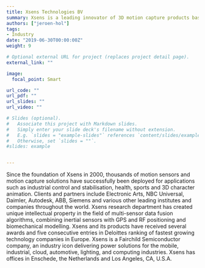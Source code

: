 ```yaml
---
title: Xsens Technologies BV
summary: Xsens is a leading innovator of 3D motion capture products based on miniature MEMS inertial sensor technology. Core innovations are multi-sensor data fusion algorithms for seamless interaction between physical and digital worlds.
authors: ["jeroen-hol"]
tags:
- Industry
date: "2019-06-30T00:00:00Z"
weight: 9

# Optional external URL for project (replaces project detail page).
external_link: ""

image:
  focal_point: Smart

url_code: ""
url_pdf: ""
url_slides: ""
url_video: ""

# Slides (optional).
#   Associate this project with Markdown slides.
#   Simply enter your slide deck's filename without extension.
#   E.g. `slides = "example-slides"` references `content/slides/example-slides.md`.
#   Otherwise, set `slides = ""`.
#slides: example


---
```


Since the foundation of Xsens in 2000, thousands of motion sensors and motion capture solutions have successfully been deployed for applications such as industrial control and stabilisation, health, sports and 3D character animation. Clients and partners include Electronic Arts, NBC Universal, Daimler, Autodesk, ABB, Siemens and various other leading institutes and companies throughout the world. Xsens research department has created unique intellectual property in the field of multi-sensor data fusion algorithms, combining inertial sensors with GPS and RF positioning and biomechanical modelling. Xsens and its products have received several awards and five consecutive entries in Deloittes ranking of fastest growing technology companies in Europe. Xsens is a Fairchild Semiconductor company, an industry icon delivering power solutions for the mobile, industrial, cloud, automotive, lighting, and computing industries. Xsens has offices in Enschede, the Netherlands and Los Angeles, CA, U.S.A.
